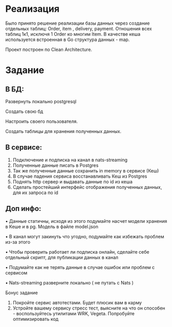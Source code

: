 # Реализация 

Было принято решение реализации базы данных через создание отдельных таблиц: Order, item , delivery, payment. Отношения всех таблиц 1к1, исключя 1 Order ко многим Item. В качестве кеша используется встроенная в Go структура данных - map.

Проект построен по Clean Architecture.

# Задание 

## В БД: 

Развернуть локально postgresql

Создать свою бд

Настроить своего пользователя.

Создать таблицы для хранения полученных данных.


## В сервисе:

1. Подключение и подписка на канал в nats-streaming
2. Полученные данные писать в Postgres
3. Так же полученные данные сохранить in memory в сервисе (Кеш)
4. В случае падения сервиса восстанавливать Кеш из Postgres
5. Поднять http сервер и выдавать данные по id из кеша
6. Сделать простейший интерфейс отображения полученных данных, для
их запроса по id    

## Доп инфо:

• Данные статичны, исходя из этого подумайте насчет модели хранения в Кеше и в pg. Модель в файле model.json

• В канал могут закинуть что угодно, подумайте как избежать проблем из-за этого

• Чтобы проверить работает ли подписка онлайн, сделайте себе отдельный скрипт, для публикации данных в канал

• Подумайте как не терять данные в случае ошибок или проблем с сервисом

• Nats-streaming разверните локально ( не путать с Nats )


Бонус задание
1. Покройте сервис автотестами. Будет плюсик вам в карму
2. Устройте вашему сервису стресс тест, выясните на что он способен - 
воспользуйтесь утилитами WRK, Vegeta. Попробуйте оптимизировать код


